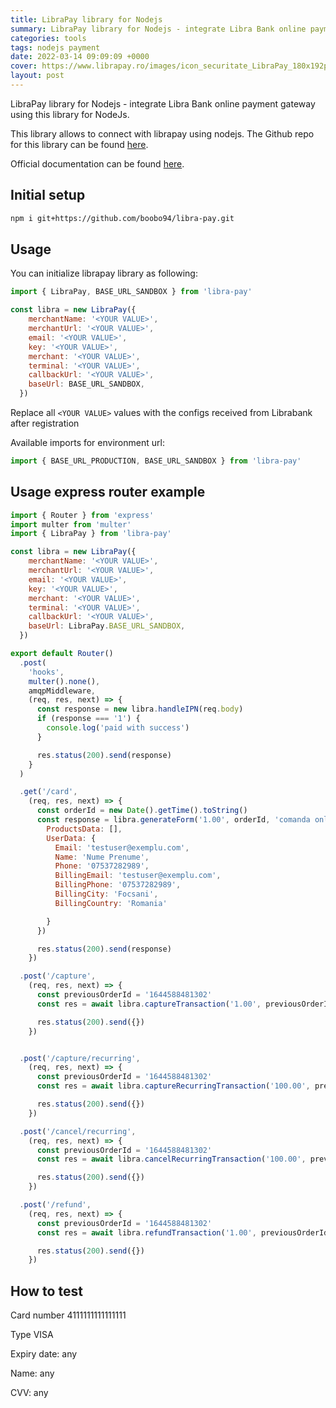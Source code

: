 ```yaml
---
title: LibraPay library for Nodejs
summary: LibraPay library for Nodejs - integrate Libra Bank online payment gateway using this library for NodeJs.
categories: tools
tags: nodejs payment
date: 2022-03-14 09:09:09 +0000
cover: https://www.librapay.ro/images/icon_securitate_LibraPay_180x192px.jpg
layout: post
---
```


LibraPay library for Nodejs - integrate Libra Bank online payment gateway using this library for NodeJs.

This library allows to connect with librapay using nodejs. The Github repo for this library can be found [here](https://github.com/boobo94/libra-pay).

Official documentation can be found [here](https://www.librapay.ro/documente/LibraPay_implementation_documentation_EN.pdf).

## Initial setup


```sh
npm i git+https://github.com/boobo94/libra-pay.git
```

## Usage

You can initialize librapay library as following:

```js
import { LibraPay, BASE_URL_SANDBOX } from 'libra-pay'

const libra = new LibraPay({
    merchantName: '<YOUR VALUE>',
    merchantUrl: '<YOUR VALUE>',
    email: '<YOUR VALUE>',
    key: '<YOUR VALUE>',
    merchant: '<YOUR VALUE>',
    terminal: '<YOUR VALUE>',
    callbackUrl: '<YOUR VALUE>',
    baseUrl: BASE_URL_SANDBOX,
  })
```

Replace all `<YOUR VALUE>` values with the configs received from Librabank after registration

Available imports for environment url:

```js
import { BASE_URL_PRODUCTION, BASE_URL_SANDBOX } from 'libra-pay'
```

## Usage express router example

```js
import { Router } from 'express'
import multer from 'multer'
import { LibraPay } from 'libra-pay'

const libra = new LibraPay({
    merchantName: '<YOUR VALUE>',
    merchantUrl: '<YOUR VALUE>',
    email: '<YOUR VALUE>',
    key: '<YOUR VALUE>',
    merchant: '<YOUR VALUE>',
    terminal: '<YOUR VALUE>',
    callbackUrl: '<YOUR VALUE>',
    baseUrl: LibraPay.BASE_URL_SANDBOX,
  })

export default Router()
  .post(
    'hooks',
    multer().none(),
    amqpMiddleware,
    (req, res, next) => {
      const response = new libra.handleIPN(req.body)
      if (response === '1') {
        console.log('paid with success')
      }

      res.status(200).send(response)
    }
  )

  .get('/card',
    (req, res, next) => {
      const orderId = new Date().getTime().toString()
      const response = libra.generateForm('1.00', orderId, 'comanda online de test', {
        ProductsData: [],
        UserData: {
          Email: 'testuser@exemplu.com',
          Name: 'Nume Prenume',
          Phone: '07537282989',
          BillingEmail: 'testuser@exemplu.com',
          BillingPhone: '07537282989',
          BillingCity: 'Focsani',
          BillingCountry: 'Romania'

        }
      })

      res.status(200).send(response)
    })

  .post('/capture',
    (req, res, next) => {
      const previousOrderId = '1644588481302'
      const res = await libra.captureTransaction('1.00', previousOrderId)

      res.status(200).send({})
    })


  .post('/capture/recurring',
    (req, res, next) => {
      const previousOrderId = '1644588481302'
      const res = await libra.captureRecurringTransaction('100.00', previousOrderId, 'recurring payment')

      res.status(200).send({})
    })

  .post('/cancel/recurring',
    (req, res, next) => {
      const previousOrderId = '1644588481302'
      const res = await libra.cancelRecurringTransaction('100.00', previousOrderId)

      res.status(200).send({})
    })

  .post('/refund',
    (req, res, next) => {
      const previousOrderId = '1644588481302'
      const res = await libra.refundTransaction('1.00', previousOrderId, true)

      res.status(200).send({})
    })
```


## How to test

Card number 4111111111111111

Type VISA

Expiry date: any

Name: any

CVV: any
